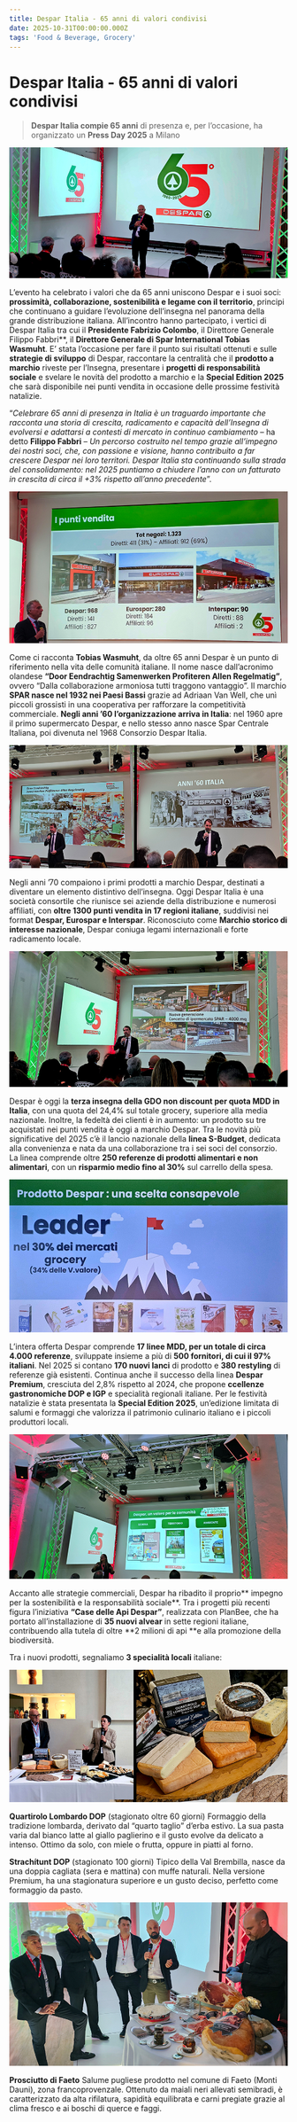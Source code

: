 ```yaml
---
title: Despar Italia - 65 anni di valori condivisi
date: 2025-10-31T00:00:00.000Z
tags: 'Food & Beverage, Grocery'
---
```


# Despar Italia - 65 anni di valori condivisi

>**Despar Italia compie 65 anni** di presenza e, per l’occasione, ha organizzato un **Press Day 2025** a Milano

![](banner.jpg)

L’evento ha celebrato i valori che da 65 anni uniscono Despar e i suoi soci: **prossimità, collaborazione, sostenibilità e legame con il territorio**, principi che continuano a guidare l’evoluzione dell’insegna nel panorama della grande distribuzione italiana.
All’incontro hanno partecipato, i vertici di Despar Italia tra cui il **Presidente Fabrizio Colombo**, il Direttore Generale Filippo Fabbri**, il **Direttore Generale di Spar International Tobias Wasmuht**. E’ stata l’occasione per fare il punto sui risultati ottenuti e sulle **strategie di sviluppo** di Despar, raccontare la centralità che il **prodotto a marchio** riveste per l’Insegna, presentare i **progetti di responsabilità sociale** e svelare le novità del prodotto a marchio e la **Special Edition 2025** che sarà disponibile nei punti vendita in occasione delle prossime festività natalizie. 


“_Celebrare 65 anni di presenza in Italia è un traguardo importante che racconta una storia di crescita, radicamento e capacità dell’Insegna di evolversi e adattarsi a contesti di mercato in continuo cambiamento_ – ha detto **Filippo Fabbri** – _Un percorso costruito nel tempo grazie all’impegno dei nostri soci, che, con passione e visione, hanno contribuito a far crescere Despar nei loro territori. Despar Italia sta continuando sulla strada del consolidamento: nel 2025 puntiamo a chiudere l’anno con un fatturato in crescita di circa il +3% rispetto all’anno precedente_”. 

![](6.jpg)

Come ci racconta **Tobias Wasmuht**, da oltre 65 anni Despar è un punto di riferimento nella vita delle comunità italiane. Il nome nasce dall’acronimo olandese **“Door Eendrachtig Samenwerken Profiteren Allen Regelmatig”**, ovvero “Dalla collaborazione armoniosa tutti traggono vantaggio”. Il marchio **SPAR nasce nel 1932 nei Paesi Bassi** grazie ad Adriaan Van Well, che unì piccoli grossisti in una cooperativa per rafforzare la competitività commerciale. **Negli anni ’60 l’organizzazione arriva in Italia**: nel 1960 apre il primo supermercato Despar, e nello stesso anno nasce Spar Centrale Italiana, poi divenuta nel 1968 Consorzio Despar Italia.

![](4.jpg)

Negli anni ’70 compaiono i primi prodotti a marchio Despar, destinati a diventare un elemento distintivo dell’insegna. Oggi Despar Italia è una società consortile che riunisce sei aziende della distribuzione e numerosi affiliati, con **oltre 1300 punti vendita in 17 regioni italiane**, suddivisi nei format **Despar, Eurospar e Interspar**. Riconosciuto come **Marchio storico di interesse nazionale**, Despar coniuga legami internazionali e forte radicamento locale.

![](2.jpg)

Despar è oggi la **terza insegna della GDO non discount per quota MDD in Italia**, con una quota del 24,4% sul totale grocery, superiore alla media nazionale. Inoltre, la fedeltà dei clienti è in aumento: un prodotto su tre acquistati nei punti vendita è oggi a marchio Despar.
Tra le novità più significative del 2025 c’è il lancio nazionale della **linea S-Budget**, dedicata alla convenienza e nata da una collaborazione tra i sei soci del consorzio. La linea comprende oltre **250 referenze di prodotti alimentari e non alimentari**, con un **risparmio medio fino al 30%** sul carrello della spesa.

![](7.jpg)

L’intera offerta Despar comprende **17 linee MDD, per un totale di circa 4.000 referenze**, sviluppate insieme a più di **500 fornitori, di cui il 97% italiani**. Nel 2025 si contano **170 nuovi lanci** di prodotto e **380 restyling** di referenze già esistenti.
Continua anche il successo della linea **Despar Premium**, cresciuta del 2,8% rispetto al 2024, che propone **ccellenze gastronomiche DOP e IGP** e specialità regionali italiane. Per le festività natalizie è stata presentata la **Special Edition 2025**, un’edizione limitata di salumi e formaggi che valorizza il patrimonio culinario italiano e i piccoli produttori locali.

![](8.jpg)

Accanto alle strategie commerciali, Despar ha ribadito il proprio** impegno per la sostenibilità e la responsabilità sociale**. Tra i progetti più recenti figura l’iniziativa **“Case delle Api Despar”**, realizzata con PlanBee, che ha portato all’installazione di **35 nuovi alvear** in sette regioni italiane, contribuendo alla tutela di oltre **2 milioni di api **e alla promozione della biodiversità.


Tra i nuovi prodotti, segnaliamo **3 specialità locali** italiane:

![](9.jpg)

**Quartirolo Lombardo DOP** 
(stagionato oltre 60 giorni)
Formaggio della tradizione lombarda, derivato dal “quarto taglio” d’erba estivo. La sua pasta varia dal bianco latte al giallo paglierino e il gusto evolve da delicato a intenso. Ottimo da solo, con miele o frutta, oppure in piatti al forno.

**Strachítunt DOP** 
(stagionato 100 giorni)
Tipico della Val Brembilla, nasce da una doppia cagliata (sera e mattina) con muffe naturali. Nella versione Premium, ha una stagionatura superiore e un gusto deciso, perfetto come formaggio da pasto.

![](1.jpg)

**Prosciutto di Faeto**
Salume pugliese prodotto nel comune di Faeto (Monti Dauni), zona francoprovenzale. Ottenuto da maiali neri allevati semibradi, è caratterizzato da alta rifilatura, sapidità equilibrata e carni pregiate grazie al clima fresco e ai boschi di querce e faggi.
